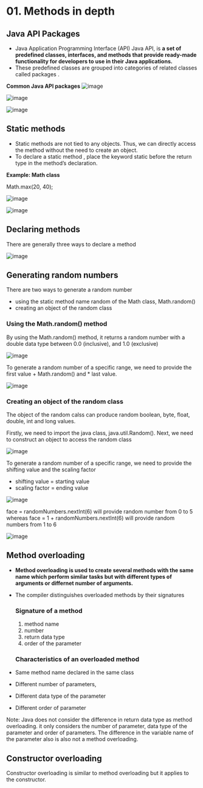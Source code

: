 # 01. Methods in depth

## Java API Packages
- Java Application Programming Interface (API) Java API, is **a set of predefined classes, interfaces, and methods that provide ready-made functionality for developers to use in their Java applications.**
- These predefined classes are grouped into categories of related classes called packages .

**Common Java API packages**
![image](https://github.com/Fong20/Learning-repository/assets/150316121/686ddb01-07f9-4456-8d98-8c931f8eb26a)

![image](https://github.com/Fong20/Learning-repository/assets/150316121/7483daa8-b807-47d4-bbe4-8844ecb90c9b)

![image](https://github.com/Fong20/Learning-repository/assets/150316121/ba647d52-3aff-4b9d-96af-65d5c96cb2c1)

## Static methods
- Static methods are not tied to any objects. Thus, we can directly access the method without the need to create an object.
- To declare a static method , place the keyword static before the return type in the method’s declaration.

**Example: Math class**

Math.max(20, 40);

![image](https://github.com/Fong20/Learning-repository/assets/150316121/c3cf8402-abb4-439c-966b-7f2d90b97405)

![image](https://github.com/Fong20/Learning-repository/assets/150316121/6fc7ed8e-cd22-40e4-bec3-531c8921a499)

## Declaring methods
There are generally three ways to declare a method

![image](https://github.com/Fong20/Learning-repository/assets/150316121/47fe8ed8-9288-4295-a8ad-39df65f51613)

## Generating random numbers
There are two ways to generate a random number
- using the static method name random of the Math class,  Math.random()
- creating an object of the random class 

### Using the Math.random() method
By using the Math.random() method, it returns a random number with a double data type between 0.0 (inclusive), and 1.0 (exclusive)

![image](https://github.com/Fong20/Learning-repository/assets/150316121/eba17a1f-ac5d-411a-b907-376e6b7cdd3c)

To generate a random number of a specific range, we need to provide the first value + Math.random() and * last value.

![image](https://github.com/Fong20/Learning-repository/assets/150316121/1d025618-9790-4eaa-958b-118535a5ec8b)

### Creating an object of the random class 
The object of the random calss can produce random boolean, byte, float, double, int and long values.

Firstly, we need to import the java class, java.util.Random(). Next, we need to construct an object to access the random class

![image](https://github.com/Fong20/Learning-repository/assets/150316121/15a05f1e-6200-4baf-923e-f8a5a6869782)

To generate a random number of a specific range, we need to provide the shifting value and the scaling factor
- shifting value = starting value
- scaling factor = ending value

![image](https://github.com/Fong20/Learning-repository/assets/150316121/3655d172-5621-4196-baa3-8599a6421dc8)

face = randomNumbers.nextInt(6) will provide random number from 0 to 5 whereas face = 1 + randomNumbers.nextInt(6) will provide random numbers from 1 to 6

![image](https://github.com/Fong20/Learning-repository/assets/150316121/ea3a91aa-ab47-4852-901a-308bb2f6062f)

## Method overloading
- **Method overloading is used to create several methods with the same name which perform similar tasks but with different types of arguments or differnet number of arguments.**
- The compiler distinguishes overloaded methods by their signatures

  ### Signature of a method
  1. method name
  2. number
  3. return data type
  4. order of the parameter
   
  ### Characteristics of an overloaded method
- Same method name declared in the same class
- Different number of parameters,
- Different data type of the parameter
- Different order of parameter
  
Note: Java does not consider the difference in return data type as method overloading. it only considers the number of parameter, data type of the parameter and order of parameters. The difference in the variable name of the parameter also is also not a method overloading.

## Constructor overloading
Constructor overloading is similar to method overloading but it applies to the constructor.

